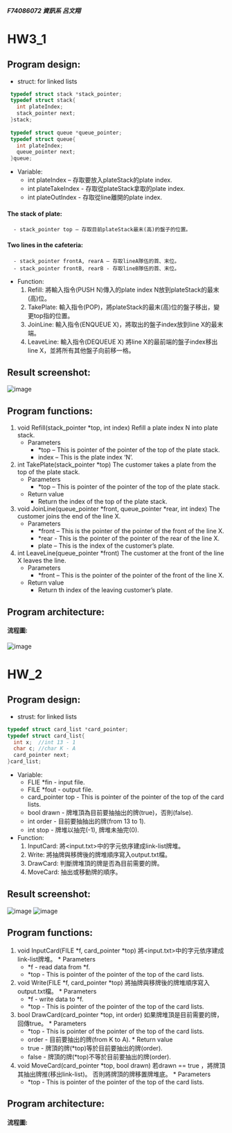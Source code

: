 ##### F74086072 資訊系 呂文翔
# HW3_1
## Program design:
   * struct:
   for linked lists
 ```c
  typedef struct stack *stack_pointer;
  typedef struct stack{
    int plateIndex;
    stack_pointer next;
  }stack;
  
  typedef struct queue *queue_pointer;
  typedef struct queue{
    int plateIndex;
    queue_pointer next;
  }queue;
 ```
   * Variable:
      - int plateIndex – 存取要放入plateStack的plate index.
      - int plateTakeIndex - 存取從plateStack拿取的plate index.
      - int plateOutIndex - 存取從line離開的plate index.
  #### The stack of plate:
      - stack_pointer top – 存取目前plateStack最末(高)的盤子的位置。
  #### Two lines in the cafeteria:
      - stack_pointer frontA, rearA – 存取lineA隊伍的首、末位。
      - stack_pointer frontB, rearB - 存取lineB隊伍的首、末位。
   * Function:
      1. Refill:
         將輸入指令(PUSH N)傳入的plate index N放到plateStack的最末(高)位。
      2.	TakePlate:
         輸入指令(POP)，將plateStack的最末(高)位的盤子移出，變更top指的位置。
      3.	JoinLine:
         輸入指令(ENQUEUE X)，將取出的盤子index放到line X的最末端。
      4.	LeaveLine:
         輸入指令(DEQUEUE X) 將line X的最前端的盤子index移出line X，並將所有其他盤子向前移一格。
## Result screenshot:
![image](https://github.com/ShawnLu31/data_structure_hw3/blob/main/hw3_1.PNG)
## Program functions:
   1. void Refill(stack_pointer *top, int index)
      Refill a plate index N into plate stack. 
      * Parameters
         - *top – This is pointer of the pointer of the top of the plate stack.
         - index – This is the plate index ‘N’.
   2. int TakePlate(stack_pointer *top)
      The customer takes a plate from the top of the plate stack.
      * Parameters
         - *top – This is pointer of the pointer of the top of the plate stack.
      * Return value
         - Return the index of the top of the plate stack.
   3. void JoinLine(queue_pointer *front, queue_pointer *rear, int index)
      The customer joins the end of the line X.
      * Parameters
         - *front – This is the pointer of the pointer of the front of the line X.
         - *rear - This is the pointer of the pointer of the rear of the line X.
         - plate – This is the index of the customer’s plate.
   4. int LeaveLine(queue_pointer *front)
      The customer at the front of the line X leaves the line.
      * Parameters 
         - *front – This is the pointer of the pointer of the front of the line X.
      * Return value
         - Return th index of the leaving customer’s plate.
## Program architecture:
#### 流程圖:
![image](https://github.com/ShawnLu31/data_structure_hw3/blob/main/Untitled%20Diagram.png)

# HW_2
## Program design:
  * strust:
  for linked lists
  ```c
  typedef struct card_list *card_pointer;
  typedef struct card_list{
    int x;  //int 13 - 1
    char c; //char K - A
    card_pointer next;
  }card_list;
  ```
  * Variable:
    - FLIE *fin - input file.
    - FILE *fout - output file.
    - card_pointer top - This is pointer of the pointer of the top of the card lists.
    - bool drawn - 牌堆頂為目前要抽抽出的牌(true)，否則(false).
    - int order - 目前要抽抽出的牌(from 13 to 1).
    - int stop - 牌堆以抽完(-1), 牌堆未抽完(0).
  * Function:
    1. InputCard:
        將<input.txt>中的字元依序建成link-list牌堆。
    2. Write:
        將抽牌與移牌後的牌堆順序寫入output.txt檔。
    3. DrawCard:
        判斷牌堆頂的牌是否為目前需要的牌。
    4. MoveCard:
        抽出或移動牌的順序。
## Result screenshot:
![image](https://github.com/ShawnLu31/data_structure_hw3/blob/main/hw3_2-1.PNG)
![image](https://github.com/ShawnLu31/data_structure_hw3/blob/main/hw3_2-2.PNG)
## Program functions:
  1. void InputCard(FILE *f, card_pointer *top)
    將<input.txt>中的字元依序建成link-list牌堆。
    * Parameters
      - *f - read data from *f. 
      - *top - This is pointer of the pointer of the top of the card lists.
  2. void Write(FILE *f, card_pointer *top)
    將抽牌與移牌後的牌堆順序寫入output.txt檔。
    * Parameters
      - *f - write data to *f.
      - *top - This is pointer of the pointer of the top of the card lists.
  3. bool DrawCard(card_pointer *top, int order)
    如果牌堆頂是目前需要的牌，回傳true。
    * Parameters
      - *top - This is pointer of the pointer of the top of the card lists.
      - order - 目前要抽出的牌(from K to A).
    * Return value
      - true - 牌頂的牌(*top)等於目前要抽出的牌(order).
      - false - 牌頂的牌(*top)不等於目前要抽出的牌(order).
  4. void MoveCard(card_pointer *top, bool drawn)
    若drawn == true ，將牌頂其抽出牌推(移出link-list)。
    否則將牌頂的牌移置牌堆底。
    * Parameters
      - *top - This is pointer of the pointer of the top of the card lists.
## Program architecture:
#### 流程圖:
